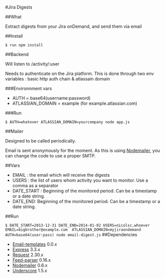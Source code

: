 #Jira Digests

##What

Extract digests from your Jira onDemand, and send them via email


##Install

`
$ run npm install
`

##Backend

Will listen to /activity/:user

Needs to authenticate on the Jira platform. This is done through two env variables : basic http auth chain & atlassain domain


###Environnment vars

* AUTH = base64(username:password)
* ATLASSIAN_DOMAIN = example (for example.atlassian.com)

###Run

`
$ AUTH=whatever ATLASSIAN_DOMAIN=yourcompany node app.js
`



##Mailer

Designed to be called periodically.

Email is sent anonymously for the moment. As this is using [Nodemailer](https://github.com/andris9/Nodemailer), you can change the code to use a proper SMTP.

##Vars

* EMAIL : the email which will receive the digests
* USERS : the list of users whom activity you want to monitor. Use a comma as a separator
* DATE_START : Beginning of the monitored period. Can be a timestamp or a date string.
* DATE_END: Beginning of the monitored period. Can be a timestamp or a date string.

##Run

`
$ DATE_START=2013-12-31 DATE_END=2014-01-02 USERS=nicolsc,whoever EMAIL=bigbrother@example.com  ATLASSIAN_DOMAIN=myjiraondemand AUTH=base64(user:pass) node email-digest.js
`
##Dependencies

* [Email-templates](https://github.com/niftylettuce/node-email-templates) 0.0.x
* [Express](https://github.com/visionmedia/express) 3.3.x
* [Request](https://github.com/mikeal/request/) 2.30.x
* [Feed-parser](http://github.com/danmactough/node-feedparser) 0.16.x
* [Nodemailer](https://github.com/andris9/Nodemailer) 0.6.x
* [Underscore](https://github.com/jashkenas/underscore) 1.5.x
